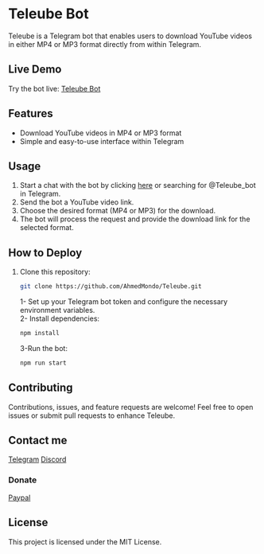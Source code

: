 # Teleube Bot
Teleube is a Telegram bot that enables users to download YouTube videos in either MP4 or MP3 format directly from within Telegram.

## Live Demo

Try the bot live: [Teleube Bot](https://t.me/Teleube_bot)

## Features

- Download YouTube videos in MP4 or MP3 format
- Simple and easy-to-use interface within Telegram

## Usage

1. Start a chat with the bot by clicking [here](https://t.me/Teleube_bot) or searching for @Teleube_bot in Telegram.
2. Send the bot a YouTube video link.
3. Choose the desired format (MP4 or MP3) for the download.
4. The bot will process the request and provide the download link for the selected format.

## How to Deploy

1. Clone this repository:

   ```bash
   git clone https://github.com/AhmedMondo/Teleube.git
   ```

   1- Set up your Telegram bot token and configure the necessary environment variables.\
   2- Install dependencies:


   ```js
   npm install
   ```
   3-Run the bot:
   ```js
   npm run start
   ```

## Contributing
Contributions, issues, and feature requests are welcome! Feel free to open issues or submit pull requests to enhance Teleube.

## Contact me
[Telegram](https://t.me/Ahmed_Mondo)
[Discord](https://discord.com/users/583428943378513940)

### Donate
[Paypal](https://paypal.me/mondo288)
## License

This project is licensed under the MIT License.

